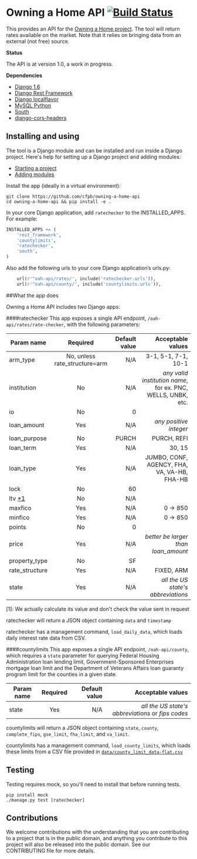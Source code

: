 # Owning a Home API [![Build Status](https://travis-ci.org/cfpb/owning-a-home-api.svg?branch=master)](https://travis-ci.org/cfpb/owning-a-home-api)

This provides an API for the [Owning a Home project](https://github.com/cfpb/owning-a-home). The tool will return rates available on the market.
Note that it relies on bringing data from an external (not free) source.

**Status**

The API is at version 1.0, a work in progress.

**Dependencies**
 * [Django 1.6](https://docs.djangoproject.com/en/1.6/)
 * [Django Rest Framework](http://www.django-rest-framework.org)
 * [Django localflavor](https://github.com/django/django-localflavor)
 * [MySQL Python](http://mysql-python.sourceforge.net/)
 * [South](http://south.aeracode.org)
 * [django-cors-headers](https://github.com/ottoyiu/django-cors-headers)

## Installing and using

The tool is a Django module and can be installed and run inside a Django project.
Here's help for setting up a Django project and adding modules:
 - [Starting a project](https://docs.djangoproject.com/en/1.6/intro/tutorial01/)
 - [Adding modules](https://docs.djangoproject.com/en/1.6/ref/django-admin/#startproject-projectname-destination)

Install the app (ideally in a virtual environment):

```shell
git clone https://github.com/cfpb/owning-a-home-api
cd owning-a-home-api && pip install -e .
```

In your core Django application, add `ratechecker` to the INSTALLED_APPS.  For example:
```python
INSTALLED_APPS += (
    'rest_framework',
    'countylimits',
    'ratechecker',
    'south',
)
```

Also add the following urls to your core Django application’s urls.py:
```python
    url(r'^oah-api/rates/', include('ratechecker.urls')),
    url(r'^oah-api/county/', include('countylimits.urls')),
```

##What the app does

Owning a Home API includes two Django apps:

####ratechecker
This app exposes a single API endpoint, `/oah-api/rates/rate-checker`, with the following parameters:

| Param name | Required | Default value | Acceptable values |
| ---------- |:--------:| -------------:| -----------------:|
| arm_type | No, unless rate_structure=arm | N/A | 3-1, 5-1, 7-1, 10-1 |
| institution | No | N/A | _any valid institution name_, for ex. PNC, WELLS, UNBK, etc.|
| io | No | 0 | |
| loan_amount | Yes | N/A | _any positive integer_ |
| loan_purpose | No | PURCH | PURCH, REFI |
| loan_term | Yes | N/A | 30, 15 |
| loan_type | Yes | N/A | JUMBO, CONF, AGENCY, FHA, VA, VA-HB, FHA-HB |
| lock | No | 60 | |
| ltv [*1](#1) | No | N/A | |
| maxfico | Yes | N/A | 0 -> 850 |
| minfico | Yes | N/A | 0 -> 850 |
| points | No | 0 | |
| price | Yes | N/A | _better be larger than loan_amount_ |
| property_type | No | SF | |
| rate_structure | Yes | N/A | FIXED, ARM |
| state | Yes | N/A | _all the US state's abbreviations_ |

[1]: We actually calculate its value and don't check the value sent in request

ratechecker will return a JSON object containing `data` and `timestamp`

ratechecker has a management command, `load_daily_data`, which loads daily interest rate data from CSV.

####countylimits
This app exposes a single API endpoint, `/oah-api/county`, which requires a `state` parameter for querying Federal Housing Administration loan lending limit, Government-Sponsored Enterprises mortgage loan limit and the Department of Veterans Affairs loan guaranty program limit for the counties in a given state.

| Param name | Required | Default value | Acceptable values |
| ---------- |:--------:| -------------:| -----------------:|
| state | Yes | N/A | _all the US state's abbreviations_ or _fips codes_ |

countylimits will return a JSON object containing `state`, `county`, `complete_fips`, `gse_limit`, `fha_limit`, and `va_limit`.

countylimits has a management command, `load_county_limits`, which loads these limits from a CSV file provided in [`data/county_limit_data-flat.csv`](https://github.com/cfpb/owning-a-home-api/blob/master/data/county_limit_data-flat.csv)

## Testing
Testing requires mock, so you'll need to install that before running tests.


```shell
pip install mock
./manage.py test [ratechecker]
```

## Contributions

We welcome contributions with the understanding that you are contributing to a project that is in the public domain, and anything you contribute to this project will also be released into the public domain. See our CONTRIBUTING file for more details.
